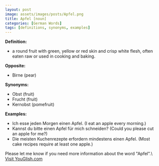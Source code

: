 ```yaml
---
layout: post
image: assets/images/posts/Apfel.png
title: Apfel [noun]
categories: [German Words]
tags: [definitions, synonyms, examples]
---
```


**Definition:**
- a round fruit with green, yellow or red skin and crisp white flesh, often eaten raw or used in cooking and baking.

**Opposite:**
- Birne (pear)

**Synonyms:**
- Obst (fruit)
- Frucht (fruit)
- Kernobst (pomefruit)

**Examples:**
- Ich esse jeden Morgen einen Apfel. (I eat an apple every morning.)
- Kannst du bitte einen Apfel für mich schneiden? (Could you please cut an apple for me?)
- Die meisten Kuchenrezepte erfordern mindestens einen Apfel. (Most cake recipes require at least one apple.)

Please let me know if you need more information about the word "Apfel".\ <a id="yg-widget-0" class="youglish-widget" data-query="Apfel" data-lang="german" data-components="8412" data-auto-start="0" data-bkg-color="theme_light" data-title="How%20to%20pronounce%20Apfel%20in%20German"  rel="nofollow" href="https://youglish.com">Visit YouGlish.com</a><script async src="https://youglish.com/public/emb/widget.js" charset="utf-8"></script>